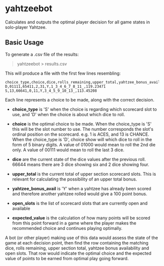 # yahtzeebot

Calculates and outputs the optimal player decision for all game states in solo-player Yahtzee. 

## Basic Usage

To generate a .csv file of the results:
>yahtzeebot > results.csv

This will produce a file with the first few lines resembling:

```
choice_type,choice,dice,rolls_remaining,upper_total,yahtzee_bonus_avail,open_slots,expected_value
D,01111,65411,2,31,Y,1_3_4_6_7_8_11_,119.23471
S,13,66641,0,11,Y,3_4_5_9_10_13_,113.45208
```


Each line represents a choice to be made, along with the correct decision.

- <b>choice_type</b> is 'S' when the choice is regarding which scorecard slot to use, and 'D' when the choice is about which dice to roll. 

- <b>choice</b> is the optimal choice to be made. When the choice_type is 'S' this will be the slot number to use. The number corresponds the slot's ordinal position on the scorecard. e.g. 1 is ACES, and 13 is CHANCE. When the choice_type is 'D', choice show will which dice to roll in the form of 5 binary digits. A value of 01000 would mean to roll the 2nd die only. A value of 00111 would mean to roll the last 3 dice. 

- <b>dice</b> are the current state of the dice values after the previous roll. 66644 means there are 3 dice showing six and 2 dice showing four. 

- <b>upper_total</b> is the current total of upper section scorecard slots. This is relevant for calculating the possibility of an upper total bonus.

- <b>yahtzee_bonus_avail</b> is 'Y' when a yahtzee has already been scored and therefore another yahtzee rolled would give a 100 point bonus.

- <b>open_slots</b> is the list of scorecard slots that are currently open and available

- <b>expected_value</b> is the calculation of how many points will be scored from this point forward in a game where the player makes the recommended choice and continues playing optimally.


A bot (or other player) making use of this data would assess the state of the game at each decision point, then find the row containing the matching dice, rolls remaining, upper section total, yahtzee bonus availability and open slots. That row would indicate the optimal choice and the expected value of points to be earned from optimal play going forward.  
